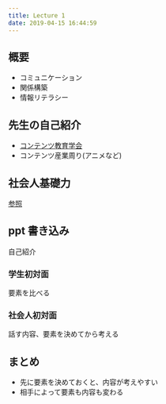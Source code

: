 ```yaml
---
title: Lecture 1
date: 2019-04-15 16:44:59
---
```


## 概要

- コミュニケーション
- 関係構築
- 情報リテラシー

## 先生の自己紹介

- [コンテンツ教育学会](http://cc-ra.jp/)
- コンテンツ産業周り(アニメなど)

## 社会人基礎力

[参照](https://www.meti.go.jp/policy/kisoryoku/)

## ppt 書き込み

自己紹介

### 学生初対面

要素を比べる

### 社会人初対面

話す内容、要素を決めてから考える

## まとめ

- 先に要素を決めておくと、内容が考えやすい
- 相手によって要素も内容も変わる
